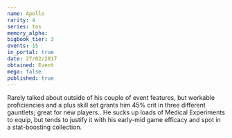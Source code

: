 ```yaml
---
name: Apollo
rarity: 4
series: tos
memory_alpha:
bigbook_tier: 3
events: 15
in_portal: true
date: 27/02/2017
obtained: Event
mega: false
published: true
---
```


Rarely talked about outside of his couple of event features, but workable proficiencies and a plus skill set grants him 45% crit in three different gauntlets; great for new players.. He sucks up loads of Medical Experiments to equip, but tends to justify it with his early-mid game efficacy and spot in a stat-boosting collection.
